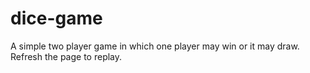 # dice-game
A simple two player game in which one player may win or it may draw. Refresh the page to replay.
